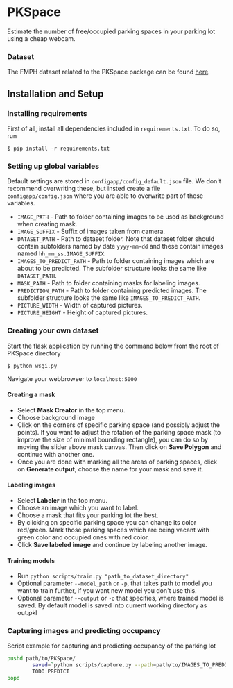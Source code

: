# PKSpace
Estimate the number of free/occupied parking spaces in your parking lot using a cheap webcam.

### Dataset

The FMPH dataset related to the PKSpace package can be found
[here](https://zenodo.org/record/572368).

## Installation and Setup

### Installing requirements
First of all, install all dependencies included in `requirements.txt`. To do so,
run

`$ pip install -r requirements.txt`

### Setting up global variables

Default settings are stored in `configapp/config_default.json` file. We don't
recommend overwriting these, but insted create a file `configapp/config.json`
where you are able to overwrite part of these variables. 

* `IMAGE_PATH` - Path to folder containing images to be used as background when creating mask.
* `IMAGE_SUFFIX` - Suffix of images taken from camera.
* `DATASET_PATH` - Path to dataset folder. Note that dataset folder should contain subfolders named by date `yyyy-mm-dd` and these contain images named `hh_mm_ss.IMAGE_SUFFIX`.
* `IMAGES_TO_PREDICT_PATH` - Path to folder containing images which are about to be predicted. The subfolder structure looks the same like `DATASET_PATH`.
* `MASK_PATH` - Path to folder containing masks for labeling images.
* `PREDICTION_PATH` - Path to folder containing predicted images. The subfolder structure looks the same like `IMAGES_TO_PREDICT_PATH`.
* `PICTURE_WIDTH` - Width of captured pictures.
* `PICTURE_HEIGHT` - Height of captured pictures.

### Creating your own dataset

Start the flask application by running the command below from the root of PKSpace directory

`$ python wsgi.py`

Navigate your webbrowser to `localhost:5000`

#### Creating a mask

* Select **Mask Creator** in the top menu.
* Choose background image
* Click on the corners of specific parking space (and possibly adjust the points).
  If you want to adjust the rotation of the parking space mask (to improve the size of minimal bounding rectangle), you can do so by moving the slider above mask canvas.
  Then click on **Save Polygon** and continue with another one.
* Once you are done with marking all the areas of parking spaces, click on **Generate output**, choose the name for your mask and save it.

#### Labeling images

* Select **Labeler** in the top menu.
* Choose an image which you want to label.
* Choose a mask that fits your parking lot the best.
* By clicking on specific parking space you can change its color red/green.
  Mark those parking spaces which are being vacant with green color and occupied ones with red color.
* Click **Save labeled image** and continue by labeling another image.

#### Training models

* Run `python scripts/train.py "path_to_dataset_directory"`
* Optional parameter `--model_path` or `-p`, that takes path to model you want to train further, if you want new model you don't use this.
* Optional parameter `--output` or `-o` that specifies, where trained model is saved. By default model is saved into current working directory as out.pkl

### Capturing images and predicting occupancy

Script example for capturing and predicting occupancy of the parking lot

```bash
pushd path/to/PKSpace/
        saved=`python scripts/capture.py --path=path/to/IMAGES_TO_PREDICT --rotate=180 --print_path=True`
        TODO PREDICT
popd
```


